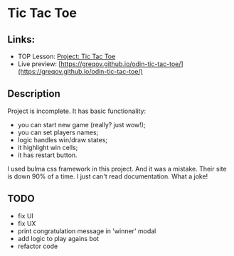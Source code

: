 # Tic Tac Toe

## Links:

- TOP Lesson: [Project: Tic Tac Toe](https://www.theodinproject.com/paths/full-stack-javascript/courses/javascript/lessons/tic-tac-toe)
- Live preview: [https://greqov.github.io/odin-tic-tac-toe/](https://greqov.github.io/odin-tic-tac-toe/)

## Description

Project is incomplete. It has basic functionality:

- you can start new game (really? just wow!);
- you can set players names;
- logic handles win/draw states;
- it highlight win cells;
- it has restart button.

I used bulma css framework in this project. And it was a mistake. Their site is down 90% of a time. I just can't read documentation. What a joke!

## TODO

- fix UI
- fix UX
- print congratulation message in 'winner' modal
- add logic to play agains bot
- refactor code
